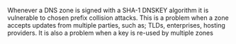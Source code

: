 Whenever a DNS zone is signed with a SHA-1 DNSKEY algorithm it is vulnerable to chosen prefix collision attacks. This is a problem when a zone accepts updates from multiple parties, such as; TLDs, enterprises, hosting providers. It is also a problem when a key is re-used by multiple zones